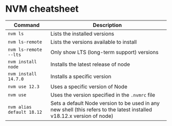 # NVM cheatsheet

Command | Description
---|---
`nvm ls` | Lists the installed versions
`nvm ls-remote` | Lists the versions available to install
`nvm ls-remote --lts` | Only show LTS (long-term support) versions
`nvm install node` | Installs the latest release of node
`nvm install 14.7.0` | Installs a specific version
`nvm use 12.3` | Uses a specific version of Node
`nvm use` | Uses the version specified in the `.nvmrc` file
`nvm alias default 18.12` | Sets a default Node version to be used in any new shell (this refers to the latest installed v18.12.x version of node)


